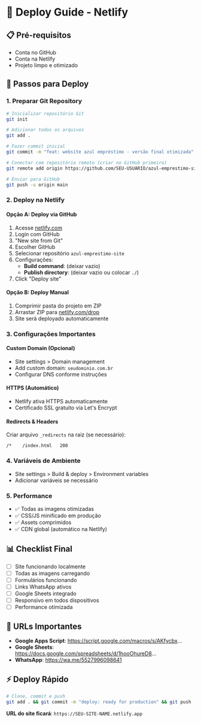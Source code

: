 # 🚀 Deploy Guide - Netlify

## 📋 Pré-requisitos
- Conta no GitHub
- Conta na Netlify
- Projeto limpo e otimizado

## 🔧 Passos para Deploy

### 1. **Preparar Git Repository**
```bash
# Inicializar repositório Git
git init

# Adicionar todos os arquivos
git add .

# Fazer commit inicial
git commit -m "feat: website azul empréstimo - versão final otimizada"

# Conectar com repositório remoto (criar no GitHub primeiro)
git remote add origin https://github.com/SEU-USUARIO/azul-emprestimo-site.git

# Enviar para GitHub
git push -u origin main
```

### 2. **Deploy na Netlify**

#### Opção A: Deploy via GitHub
1. Acesse [netlify.com](https://netlify.com)
2. Login com GitHub
3. "New site from Git" 
4. Escolher GitHub
5. Selecionar repositório `azul-emprestimo-site`
6. Configurações:
   - **Build command**: (deixar vazio)
   - **Publish directory**: (deixar vazio ou colocar `./`)
7. Click "Deploy site"

#### Opção B: Deploy Manual
1. Comprimir pasta do projeto em ZIP
2. Arrastar ZIP para [netlify.com/drop](https://netlify.com/drop)
3. Site será deployado automaticamente

### 3. **Configurações Importantes**

#### **Custom Domain (Opcional)**
- Site settings > Domain management
- Add custom domain: `seudominio.com.br`
- Configurar DNS conforme instruções

#### **HTTPS (Automático)**
- Netlify ativa HTTPS automaticamente
- Certificado SSL gratuito via Let's Encrypt

#### **Redirects & Headers**
Criar arquivo `_redirects` na raiz (se necessário):
```
/*    /index.html   200
```

### 4. **Variáveis de Ambiente**
- Site settings > Build & deploy > Environment variables
- Adicionar variáveis se necessário

### 5. **Performance**
- ✅ Todas as imagens otimizadas
- ✅ CSS/JS minificado em produção
- ✅ Assets comprimidos
- ✅ CDN global (automático na Netlify)

## 📊 Checklist Final
- [ ] Site funcionando localmente
- [ ] Todas as imagens carregando
- [ ] Formulários funcionando
- [ ] Links WhatsApp ativos
- [ ] Google Sheets integrado
- [ ] Responsivo em todos dispositivos
- [ ] Performance otimizada

## 🔗 URLs Importantes
- **Google Apps Script**: https://script.google.com/macros/s/AKfycbx...
- **Google Sheets**: https://docs.google.com/spreadsheets/d/1hooOhureD8...
- **WhatsApp**: https://wa.me/5527996098641

## ⚡ Deploy Rápido
```bash
# Clone, commit e push
git add . && git commit -m "deploy: ready for production" && git push
```

**URL do site ficará**: `https://SEU-SITE-NAME.netlify.app`